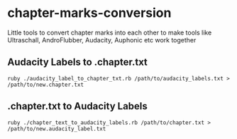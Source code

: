 # chapter-marks-conversion
Little tools to convert chapter marks into each other to make tools like Ultraschall, AndroFlubber, Audacity, Auphonic etc work together

## Audacity Labels to .chapter.txt

    ruby ./audacity_label_to_chapter_txt.rb /path/to/audacity_labels.txt > /path/to/new.chapter.txt

## .chapter.txt to Audacity Labels

    ruby ./chapter_text_to_audacity_labels.rb /path/to/chapter.txt > /path/to/new.audacity_label.txt
